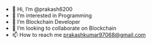 - 👋 Hi, I’m @prakash6200
- 👀 I’m interested in Programming
- 🌱 I’m Blockchain Developer
- 💞️ I’m looking to collaborate on Blockchain
- 📫 How to reach me prakashkumar97068@gmail.com

<!---
prakash6200/prakash6200 is a ✨ special ✨ repository because its `README.md` (this file) appears on your GitHub profile.
You can click the Preview link to take a look at your changes.
--->
